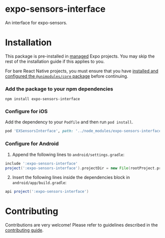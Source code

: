 # expo-sensors-interface

An interface for expo-sensors.

# Installation

This package is pre-installed in [managed](https://docs.expo.io/versions/latest/introduction/managed-vs-bare/) Expo projects. You may skip the rest of the installation guide if this applies to you.

For bare React Native projects, you must ensure that you have [installed and configured the `@unimodules/core` package](https://github.com/unimodules/core) before continuing.

### Add the package to your npm dependencies

```
npm install expo-sensors-interface
```

### Configure for iOS

Add the dependency to your `Podfile` and then run `pod install`.

```ruby
pod 'EXSensorsInterface', path: '../node_modules/expo-sensors-interface/ios'
```

### Configure for Android

1. Append the following lines to `android/settings.gradle`:

```gradle
include ':expo-sensors-interface'
project(':expo-sensors-interface').projectDir = new File(rootProject.projectDir, '../node_modules/expo-sensors-interface/android')
```

2. Insert the following lines inside the dependencies block in `android/app/build.gradle`:
```gradle
api project(':expo-sensors-interface')
```

# Contributing

Contributions are very welcome! Please refer to guidelines described in the [contributing guide]( https://github.com/expo/expo#contributing).
